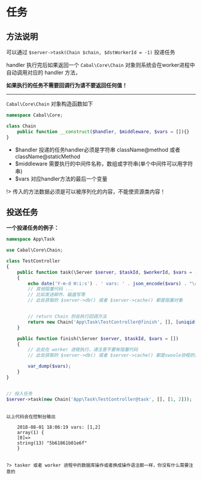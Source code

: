 # 任务


## 方法说明

可以通过 `$server->task(Chain $chain, $dstWorkerId = -1)` 投递任务


handler 执行完后如果返回一个 `Cabal\Core\Chain` 对象则系统会在worker进程中自动调用对应的 handler 方法，

**如果执行的任务不需要回调行为请不要返回任何值！**

----

`Cabal\Core\Chain` 对象构造函数如下 

```php
namespace Cabal\Core;

class Chain
    public function __construct($handler, $middleware, $vars = []){}
}
```

 * $handler 投递的任务handler必须是字符串 className@method 或者 className@staticMethod
 * $middleware 需要执行的中间件名称，数组或字符串(单个中间件可以用字符串)
 * $vars 对应handler方法的最后一个变量

!> 传入的方法数据必须是可以被序列化的内容，不能使资源类内容！


## 投送任务

**一个投递任务的例子：**

```php
namespace App\Task

use Cabal\Core\Chain;

class TestController
{
    public function task(\Server $server, $taskId, $workerId, $vars = [])
    {
        echo date('Y-m-d H:i:s') . ' vars: ' . json_encode($vars) . "\r\n";
        // 其他阻塞代码 ...
        // 比如发送邮件、磁盘写等
        // 此处获取的 $server->db() 或者 $server->cache() 都是阻塞对象


        // return Chain 则会执行回调方法
        return new Chain('App\Task\TestController@finish', [], [uniqid()]);
    }

    public function finish(\Server $server, $taskId, $vars = [])
    {
        // 此处在 worker 进程执行，请注意不要有阻塞代码
        // 此处获取的 $server->db() 或者 $server->cache() 都是swoole协程的非阻塞对象

        var_dump($vars);
    }
}


// 投入任务
$server->task(new Chain('App\Task\TestController@task', [], [1, 2]));
```

```

以上代码会在控制台输出

    2018-08-01 18:06:19 vars: [1,2]
    array(1) {
    [0]=>
    string(13) "5b61861b01e6f"
    }


?> tasker 或者 worker 进程中的数据库操作或者换成操作语法都一样，你没有什么需要注意的


